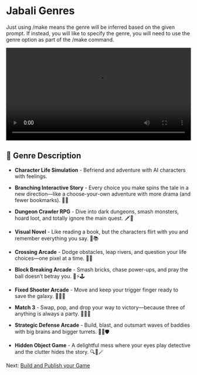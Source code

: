 # Jabali Genres 
Just using /make means the genre will be inferred based on the given prompt. If instead, you will like to specify the genre, you will need to use the genre option as part of the /make command. 

<video width="100%" height="auto" controls>
  <source src="animation/discord-make-genres.mp4" type="video/mp4">
  Your browser does not support the video tag.
</video>

## 🎯 Genre Description

- **Character Life Simulation** - Befriend and adventure with  AI characters with feelings.

- **Branching Interactive Story** -  Every choice you make spins the tale in a new direction—like a choose-your-own adventure with more drama (and fewer bookmarks). 📖✨

- **Dungeon Crawler RPG** -  Dive into dark dungeons, smash monsters, hoard loot, and totally ignore the main quest. 🗡️🧀

- **Visual Novel** - Like reading a book, but the characters flirt with you and remember everything you say. 💌📚

- **Crossing Arcade** - Dodge obstacles, leap rivers, and question your life choices—one pixel at a time. 🐸🚧

- **Block Breaking Arcade** - Smash bricks, chase power-ups, and pray the ball doesn’t betray you. 🧱⚡🕹️

- **Fixed Shooter Arcade** - Move and keep your trigger finger ready to save the galaxy. 👾🔫🚀

- **Match 3** - Swap, pop, and drop your way to victory—because three of anything is always a party. 🍬💥🎉

- **Strategic Defense Arcade** - Build, blast, and outsmart waves of baddies with big brains and bigger turrets. 🧠🔧🛡️

- **Hidden Object Game** - A delightful mess where your eyes play detective and the clutter hides the story. 🔍🧩🪄

Next: [Build and Publish your Game](discord-docs/build-publish.md)